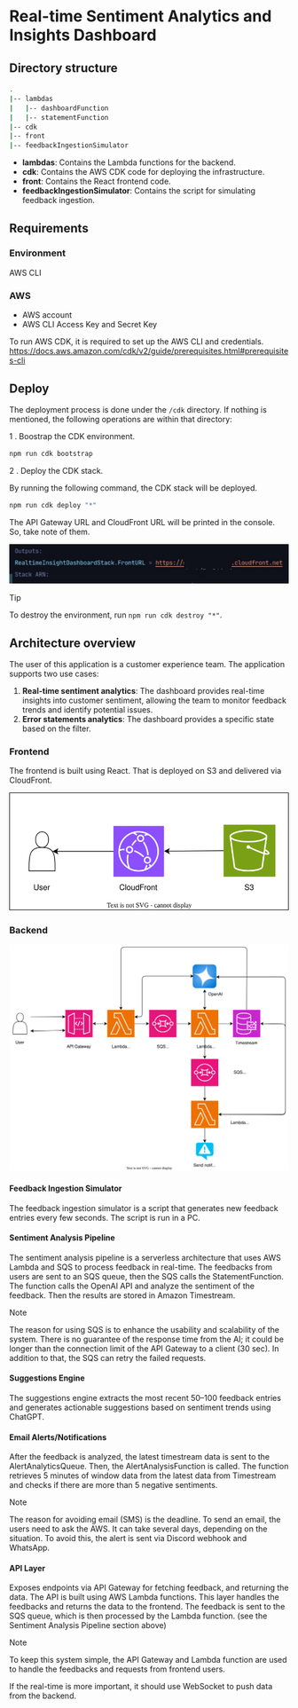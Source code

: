 # Real-time Sentiment Analytics and Insights Dashboard

## Directory structure

```bash
.
|-- lambdas
|   |-- dashboardFunction
|   |-- statementFunction
|-- cdk
|-- front
|-- feedbackIngestionSimulator
```

* **lambdas**: Contains the Lambda functions for the backend.
* **cdk**: Contains the AWS CDK code for deploying the infrastructure.
* **front**: Contains the React frontend code.
* **feedbackIngestionSimulator**: Contains the script for simulating feedback ingestion.

## Requirements

### Environment

AWS CLI

### AWS

* AWS account
* AWS CLI Access Key and Secret Key

To run AWS CDK, it is required to set up the AWS CLI and credentials.
https://docs.aws.amazon.com/cdk/v2/guide/prerequisites.html#prerequisites-cli

## Deploy

The deployment process is done under the `/cdk` directory.
If nothing is mentioned, the following operations are within that directory:

1 . Boostrap the CDK environment.

```bash
npm run cdk bootstrap
```

2 . Deploy the CDK stack.

By running the following command, the CDK stack will be deployed.

```bash
npm run cdk deploy "*"
```

The API Gateway URL and CloudFront URL will be printed in the console.
So, take note of them.

![image](./img/cdk-output-image.jpg)

> [!TIP]
> To destroy the environment, run `npm run cdk destroy "*"`.

## Architecture overview

The user of this application is a customer experience team.
The application supports two use cases:

1. **Real-time sentiment analytics**: The dashboard provides real-time insights into customer sentiment, allowing the team to monitor feedback trends and identify potential issues.
2. **Error statements analytics**: The dashboard provides a specific state based on the filter.

### Frontend

The frontend is built using React.
That is deployed on S3 and delivered via CloudFront.

![front-infrastructure](./img/aws-infrastructure-front.drawio.svg)

### Backend

![overview](./img/aws-infrastructure-overview.drawio.svg)

#### Feedback Ingestion Simulator

The feedback ingestion simulator is a script that generates new feedback entries every few seconds.
The script is run in a PC.

#### Sentiment Analysis Pipeline

The sentiment analysis pipeline is a serverless architecture that uses AWS Lambda and SQS to process feedback in real-time.
The feedbacks from users are sent to an SQS queue, then the SQS calls the StatementFunction.
The function calls the OpenAI API and analyze the sentiment of the feedback.
Then the results are stored in Amazon Timestream.

> [!NOTE]
> The reason for using SQS is to enhance the usability and scalability of the system.
> There is no guarantee of the response time from the AI; it could be longer than the connection limit of the API Gateway to a client (30 sec).
> In addition to that, the SQS can retry the failed requests.

#### Suggestions Engine

The suggestions engine extracts the most recent 50–100 feedback entries and generates actionable suggestions based on sentiment trends using ChatGPT.

#### Email Alerts/Notifications

After the feedback is analyzed, the latest timestream data is sent to the AlertAnalyticsQueue.
Then, the AlertAnalysisFunction is called.
The function retrieves 5 minutes of window data from the latest data from Timestream and checks if there are more than 5 negative sentiments.

> [!NOTE]
> The reason for avoiding email (SMS) is the deadline.
> To send an email, the users need to ask the AWS. It can take several days, depending on the situation. 
> To avoid this, the alert is sent via Discord webhook and WhatsApp.

#### API Layer

Exposes endpoints via API Gateway for fetching feedback, and returning the data.
The API is built using AWS Lambda functions.
This layer handles the feedbacks and returns the data to the frontend.
The feedback is sent to the SQS queue, which is then processed by the Lambda function. (see the Sentiment Analysis Pipeline section above)

> [!NOTE]
> To keep this system simple, the API Gateway and Lambda function are used to handle the feedbacks and requests from frontend users.
> 
> If the real-time is more important, it should use WebSocket to push data from the backend.
